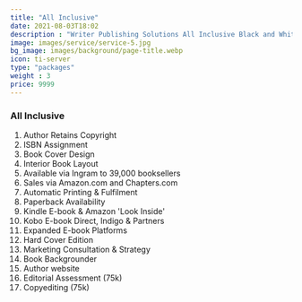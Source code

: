 ```yaml
---
title: "All Inclusive"
date: 2021-08-03T18:02
description : "Writer Publishing Solutions All Inclusive Black and White Publishing Package"
image: images/service/service-5.jpg
bg_image: images/background/page-title.webp
icon: ti-server
type: "packages"
weight : 3
price: 9999
---
```


### All Inclusive

1. Author Retains Copyright
2. ISBN Assignment
3. Book Cover Design
4. Interior Book Layout
5. Available via Ingram to 39,000 booksellers
6. Sales via Amazon.com and Chapters.com
7. Automatic Printing & Fulfilment
8. Paperback Availability
9. Kindle E-book & Amazon 'Look Inside'
10. Kobo E-book Direct, Indigo & Partners
11. Expanded E-book Platforms
12. Hard Cover Edition
13. Marketing Consultation & Strategy
14. Book Backgrounder
15. Author website
16. Editorial Assessment (75k)
17. Copyediting (75k)
